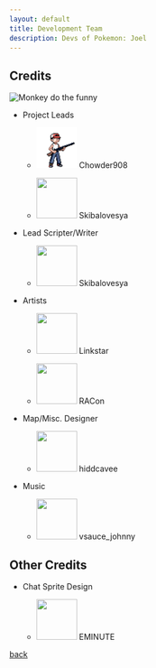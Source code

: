 ```yaml
---
layout: default
title: Development Team
description: Devs of Pokemon: Joel
---
```


## Credits

![Monkey do the funny](/docs/assets/spike-monkey-typing.gif)
- Project Leads
    * <img 
    width="72"
    height="72"
    src="https://github.com/TeamShitFarts/WebSiteOrSomeShit/blob/gh-pages/docs/assets/frntsprterednck.png">  Chowder908 
    
    * <img 
    width="72"
    height="72"
    src="https://cdn.discordapp.com/avatars/230724626697682945/ca9dde10627d3a291e4280add56600e4.png">  Skibalovesya 
    
 - Lead Scripter/Writer
    * <img 
    width="72"
    height="72"
    src="https://cdn.discordapp.com/avatars/230724626697682945/ca9dde10627d3a291e4280add56600e4.png">  Skibalovesya 

 - Artists
    * <img 
    width="72"
    height="72"
    src="https://cdn.discordapp.com/avatars/112710395445137408/e543890b56880e147b726f5e7b5d1941.png">  Linkstar 
    
    * <img 
    width="72"
    height="72"
    src="https://pbs.twimg.com/profile_images/1515071127319871488/OD772BTw_400x400.jpg">  RACon 
    
  - Map/Misc. Designer
    
     * <img 
    width="72"
    height="72"
    src="https://cdn.discordapp.com/avatars/132202691232399360/a_fb5db6552fca437aaa95ad5faac6d0b6.gif">  hiddcavee
   
   - Music 
    
     * <img 
    width="72"
    height="72"
    src="https://cdn.discordapp.com/avatars/785785645557743618/82bf38f5b2ceb02de23a05f342a9711f.png">  vsauce_johnny
    
 ## Other Credits
  
  - Chat Sprite Design
    
    * <img 
    width="72"
    height="72"
    src="https://raw.githubusercontent.com/TeamShitFarts/WebSiteOrSomeShit/gh-pages/docs/assets/spike-monkey-typing.gif">  EMINUTE

[back](./)
